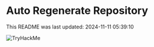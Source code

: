 # Auto Regenerate Repository

This README was last updated: 2024-11-11 05:39:10

 ![TryHackMe](https://tryhackme.com/badge/533634)